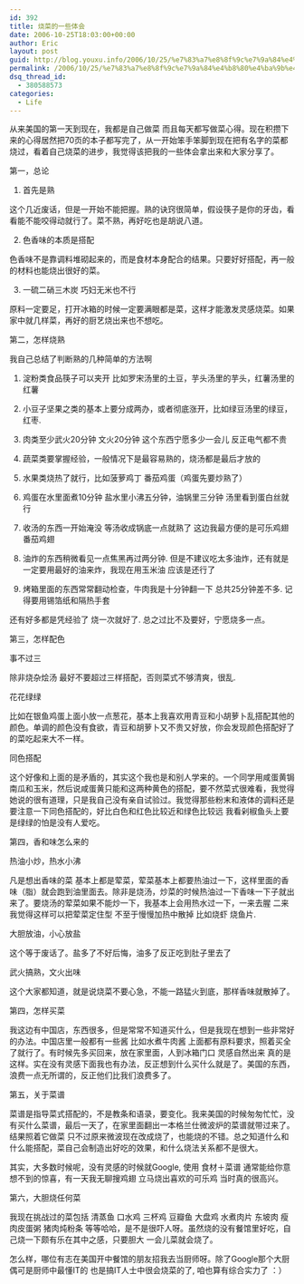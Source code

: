 ```yaml
---
id: 392
title: 烧菜的一些体会
date: 2006-10-25T18:03:00+00:00
author: Eric
layout: post
guid: http://blog.youxu.info/2006/10/25/%e7%83%a7%e8%8f%9c%e7%9a%84%e4%b8%80%e4%ba%9b%e4%bd%93%e4%bc%9a/
permalink: /2006/10/25/%e7%83%a7%e8%8f%9c%e7%9a%84%e4%b8%80%e4%ba%9b%e4%bd%93%e4%bc%9a/
dsq_thread_id:
  - 380588573
categories:
  - Life
---
```

从来美国的第一天到现在，我都是自己做菜 而且每天都写做菜心得。现在积攒下来的心得居然把70页的本子都写完了，从一开始笨手笨脚到现在把有名字的菜都烧过，看着自己烧菜的进步，我觉得该把我的一些体会拿出来和大家分享了。

第一，总论
  
1. 首先是熟
  
这个几近废话，但是一开始不能把握。熟的诀窍很简单，假设筷子是你的牙齿，看看能不能咬得动就行了。菜不熟，再好吃也是胡说八道。

2. 色香味的本质是搭配
  
色香味不是靠调料堆砌起来的，而是食材本身配合的结果。只要好好搭配，再一般的材料也能烧出很好的菜。

3. 一硫二硝三木炭 巧妇无米也不行
  
原料一定要足，打开冰箱的时候一定要满眼都是菜，这样才能激发灵感烧菜。如果家中就几样菜，再好的厨艺烧出来也不想吃。

第二，怎样烧熟
  
我自己总结了判断熟的几种简单的方法啊
  
1. 淀粉类食品筷子可以夹开 比如罗宋汤里的土豆，芋头汤里的芋头，红薯汤里的红薯
  
2. 小豆子坚果之类的基本上要分成两办，或者彻底涨开，比如绿豆汤里的绿豆，红枣.
  
3. 肉类至少武火20分钟 文火20分钟 这个东西宁愿多少一会儿 反正电气都不贵
  
4. 蔬菜类要掌握经验，一般情况下是最容易熟的，烧汤都是最后才放的
  
5. 水果类烧热了就行，比如菠萝鸡丁 番茄鸡蛋（鸡蛋先要炒熟了）
  
6. 鸡蛋在水里面煮10分钟 盐水里小沸五分钟，油锅里三分钟 汤里看到蛋白丝就行
  
7. 收汤的东西一开始淹没 等汤收成锅底一点就熟了 这边我最方便的是可乐鸡翅 番茄鸡翅
  
8. 油炸的东西稍微看见一点焦黑再过两分钟. 但是不建议吃太多油炸，还有就是一定要用最好的油来炸，我现在用玉米油 应该是还行了
  
9. 烤箱里面的东西常常翻动检查，牛肉我是十分钟翻一下 总共25分钟差不多. 记得要用锡箔纸和隔热手套

还有好多都是凭经验了 烧一次就好了. 总之过比不及要好，宁愿烧多一点。

第三，怎样配色
  
事不过三
  
除非烧杂烩汤 最好不要超过三样搭配，否则菜式不够清爽，很乱. 

花花绿绿
  
比如在银鱼鸡蛋上面小放一点葱花，基本上我喜欢用青豆和小胡萝卜乱搭配其他的颜色。单调的颜色没有食欲，青豆和胡萝卜又不贵又好放，你会发现颜色搭配好了的菜吃起来大不一样。

同色搭配
  
这个好像和上面的是矛盾的，其实这个我也是和别人学来的。一个同学用咸蛋黄锔南瓜和玉米，然后说咸蛋黄只能和这两种黄色的搭配，要不然菜式很难看，我觉得她说的很有道理，只是我自己没有亲自试验过。我觉得那些粉末和液体的调料还是要注意一下同色搭配的，好比白色和红色比较近和绿色比较远 我看剁椒鱼头上要是绿绿的怕是没有人爱吃。

第四，香和味怎么来的
  
热油小炒，热水小沸
  
凡是想出香味的菜 基本上都是荤菜，荤菜基本上都要热油过一下，这样里面的香味（脂）就会跑到油里面去。除非是烧汤，炒菜的时候热油过一下香味一下子就出来了。要烧汤的荤菜如果不能炒一下，我基本上会用热水过一下，一来去腥 二来我觉得这样可以把荤菜定住型 不至于慢慢加热中散掉 比如烧虾 烧鱼片.

大胆放油，小心放盐
  
这个等于废话了。盐多了不好后悔，油多了反正吃到肚子里去了

武火搞熟，文火出味
  
这个大家都知道，就是说烧菜不要心急，不能一路猛火到底，那样香味就散掉了。

第四，怎样买菜
  
我这边有中国店，东西很多，但是常常不知道买什么，但是我现在想到一些非常好的办法。中国店里一般都有一些酱 比如水煮牛肉酱 上面都有原料要求，照着买全了就行了。有时候先多买回来，放在家里面，人到冰箱门口 灵感自然出来 真的是这样。实在没有灵感下面我也有办法，反正想到什么买什么就是了。美国的东西，浪费一点无所谓的，反正他们比我们浪费多了。

第五，关于菜谱
  
菜谱是指导菜式搭配的，不是教条和语录，要变化。我来美国的时候匆匆忙忙，没有买什么菜谱，最后一天了，在家里面翻出一本格兰仕微波炉的菜谱就带过来了。结果照着它做菜 只不过原来微波现在改成烧了，也能烧的不错。总之知道什么和什么能搭配，菜自己会制造出好吃的效果，和什么烧法关系都不是很大。
  
其实，大多数时候呢，没有灵感的时候就Google, 使用 食材＋菜谱 通常能给你意想不到的惊喜，有一天我无聊搜鸡翅 立马烧出喜欢的可乐鸡 当时真的很高兴。

第六，大胆烧任何菜
  
我现在挑战过的菜包括 清蒸鱼 口水鸡 三杯鸡 豆瓣鱼 大盘鸡 水煮肉片 东坡肉 瘦肉皮蛋粥 猪肉炖粉条 等等哈哈，是不是很吓人呀。虽然烧的没有餐馆里好吃，自己烧一下颇有乐在其中之感，只要胆大 一会儿菜就会烧了。

怎么样，哪位有志在美国开中餐馆的朋友招我去当厨师呀。除了Google那个大厨 偶可是厨师中最懂IT的 也是搞IT人士中很会烧菜的了, 咱也算有综合实力了 ：）